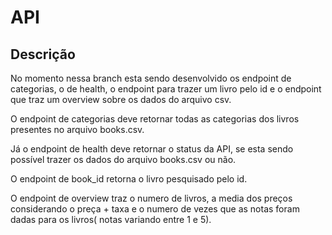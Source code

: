 # API

## Descrição

No momento nessa branch esta sendo desenvolvido os endpoint de categorias, o de health, o endpoint para trazer um livro pelo id e o endpoint que traz um overview sobre os dados do arquivo csv.

O endpoint de categorias deve retornar todas as categorias dos livros presentes no arquivo books.csv.

Já o endpoint de health deve retornar o status da API, se esta sendo possível trazer os dados do arquivo books.csv ou não.

O endpoint de book_id retorna o livro pesquisado pelo id.

O endpoint de overview traz o numero de livros, a media dos preços considerando o preça + taxa e o numero de vezes que as notas foram dadas para os livros( notas variando entre 1 e 5).
